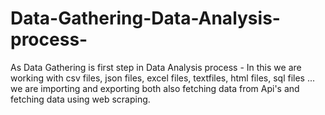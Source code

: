 # Data-Gathering-Data-Analysis-process-
As Data Gathering is first step in Data Analysis process - In this we are working with csv files, json files, excel files, textfiles, html files, sql files ... we are importing and exporting both also fetching data from Api's and fetching data using web scraping.
